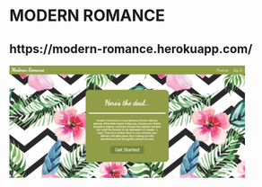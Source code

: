 <h1>MODERN ROMANCE</h1>

<h2>https://modern-romance.herokuapp.com/</h2>

<img src="./readme_images/landing-page.png" height="200px">
